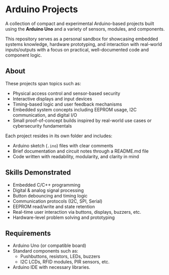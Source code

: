 # Arduino Projects

A collection of compact and experimental Arduino-based projects built using the **Arduino Uno** and a variety of sensors, modules, and components.

This repository serves as a personal sandbox for showcasing embedded systems knowledge, hardware prototyping, and interaction with real-world inputs/outputs with a focus on practical, well-documented code and component logic.

## About

These projects span topics such as:

- Physical access control and sensor-based security
- Interactive displays and input devices
- Timing-based logic and user feedback mechanisms
- Embedded system concepts including EEPROM usage, I2C communication, and digital I/O
- Small proof-of-concept builds inspired by real-world use cases or cybersecurity fundamentals

Each project resides in its own folder and includes:

- Arduino sketch (`.ino`) files with clear comments
- Brief documentation and circuit notes through a README.md file
- Code written with readability, modularity, and clarity in mind

## Skills Demonstrated

- Embedded C/C++ programming
- Digital & analog signal processing
- Button debouncing and timing logic
- Communication protocols (I2C, SPI, Serial)
- EEPROM read/write and state retention
- Real-time user interaction via buttons, displays, buzzers, etc.
- Hardware-level problem solving and prototyping

## Requirements

- Arduino Uno (or compatible board)
- Standard components such as:
  - Pushbuttons, resistors, LEDs, buzzers
  - I2C LCDs, RFID modules, PIR sensors, etc.
- Arduino IDE with necessary libraries.
